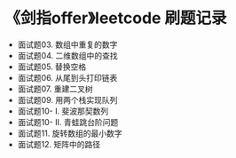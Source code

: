 # 《剑指offer》leetcode 刷题记录

- 面试题03. 数组中重复的数字
- 面试题04. 二维数组中的查找
- 面试题05. 替换空格
- 面试题06. 从尾到头打印链表
- 面试题07. 重建二叉树
- 面试题09. 用两个栈实现队列
- 面试题10- I. 斐波那契数列
- 面试题10- II. 青蛙跳台阶问题
- 面试题11. 旋转数组的最小数字
- 面试题12. 矩阵中的路径
